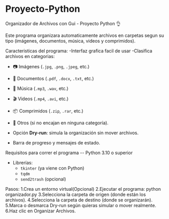 # Proyecto-Python
Organizador de Archivos con Gui - Proyecto Python 👌

Este programa organizara automaticamente archivos en carpetas segun su tipo (imágenes, documentos, música, videos y comprimidos).

Caracteristicas del programa:
-Interfaz grafica facil de usar 
-Clasifica archivos en categorias:
  - 📷 Imágenes (`.jpg`, `.png`, `.jpeg`, etc.)
  - 📄 Documentos (`.pdf`, `.docx`, `.txt`, etc.)
  - 🎵 Música (`.mp3`, `.wav`, etc.)
  - 🎬 Videos (`.mp4`, `.avi`, etc.)
  - 📦 Comprimidos (`.zip`, `.rar`, etc.)
  - 📁 Otros (si no encajan en ninguna categoría).
    
- Opción **Dry-run**: simula la organización sin mover archivos.
- Barra de progreso y mensajes de estado.

Requisitos para correr el programa
-- Python 3.10 o superior
- Librerías:
  - `tkinter` (ya viene con Python)
  - `tqdm`
  - `send2trash` (opcional)
 
Pasos:
1.Crea un entorno virtual(Opcional)
2.Ejecutar el programa: python organizador.py
3.Selecciona la carpeta de origen (donde están los archivos).
4.Selecciona la carpeta de destino (donde se organizarán).
5.Marca o desmarca Dry-run según quieras simular o mover realmente.
6.Haz clic en Organizar Archivos.
  
  


